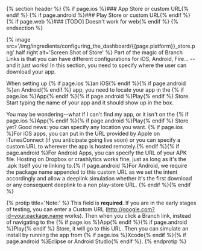 {% section header %}
{% if page.ios %}### App Store or custom URL{% endif %}
{% if page.android %}### Play Store or custom URL{% endif %}
{% if page.web %}### [TODO] Doesn't work for web{% endif %}
{% endsection %}

<!---       Screenshot of App Store / Play Store -->
{% image src='/img/ingredients/configuring_the_dashboard/{{page.platform}}_store.png' half right alt='Screen Shot of Store' %}
Part of the magic of Branch Links is that you can have different configurations for iOS, Android, Fire... -- and it just works! In this section, you need to specify where the user can download your app.

When setting up {% if page.ios %}an iOS{% endif %}{% if page.android %}an Android{% endif %} app, you need to locate your app in the {% if page.ios %}App{% endif %}{% if page.android %}Play{% endif %} Store. Start typing the name of your app and it should show up in the box.


You may be wondering--what if I can't find my app, or it isn't on the {% if page.ios %}App{% endif %}{% if page.android %}Play{% endif %} Store yet? Good news: you can specify any location you want. {% if page.ios %}For iOS apps, you can put in the URL provided by Apple on iTunesConnect (if you anticipate going live soon) or you can specify a custom URL to wherever the app is hosted remotely.{% endif %}{% if page.android %}For Android Apps, you can specify the URL of your APK file. Hosting on Dropbox or crashlytics works fine, just as long as it's the .apk itself you're linking to.{% if page.android %}For Android, we require the package name appended to this custom URL as we set the intent accordingly and allow a deeplink simulation whether it's the first download or any consequent deeplink to a non play-store URL. {% endif %}{% endif %}

{% protip title='Note:'  %}
This field is __required__. If you are in the early stages of testing, you can enter a Custom URL (http://google.com?id=your.package.name works). Then when you click a Branch link, instead of navigating to the {% if page.ios %}App{% endif %}{% if page.android %}Play{% endif %} Store, it will go to this URL. Then you can simulate an install by running the app from {% if page.ios %}Xcode{% endif %}{% if page.android %}Eclipse or Android Studio{% endif %}.
{% endprotip %}
